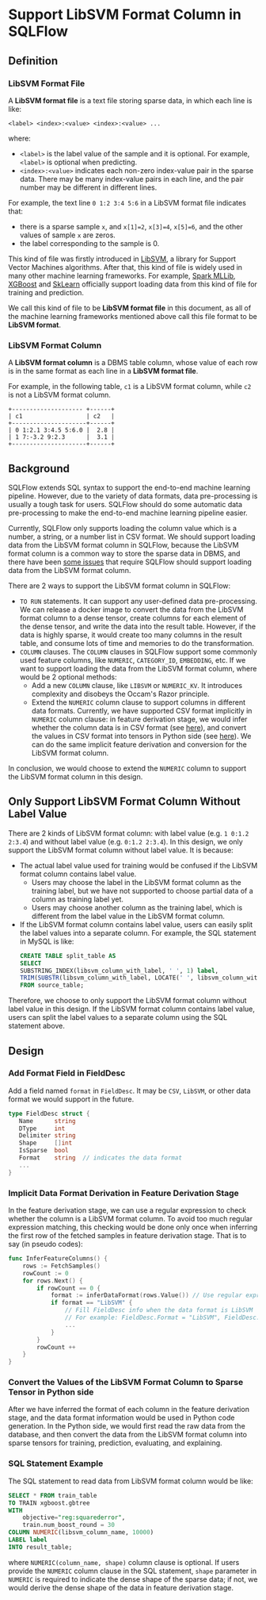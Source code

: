 # Support LibSVM Format Column in SQLFlow

## Definition

### LibSVM Format File

A **LibSVM format file** is a text file storing sparse data, in which each line is like:

```
<label> <index>:<value> <index>:<value> ...
```

where:

- `<label>` is the label value of the sample and it is optional. For example, `<label>` is optional when predicting. 
- `<index>:<value>` indicates each non-zero index-value pair in the sparse data. There may be many index-value pairs in each line, and the pair number may be different in different lines.

For example, the text line `0 1:2 3:4 5:6` in a LibSVM format file indicates that:

- there is a sparse sample `x`, and `x[1]=2`, `x[3]=4`, `x[5]=6`, and the other values of sample `x` are zeros.
- the label corresponding to the sample is 0.

This kind of file was firstly introduced in [LibSVM](https://www.csie.ntu.edu.tw/~cjlin/libsvm), a library for Support Vector Machines algorithms. After that, this kind of file is widely used in many other machine learning frameworks. For example, [Spark MLLib](https://spark.apache.org/docs/1.0.2/api/python/pyspark.mllib.util.MLUtils-class.html), [XGBoost](https://xgboost.readthedocs.io/en/latest/tutorials/input_format.html) and [SkLearn](https://scikit-learn.org/stable/modules/generated/sklearn.datasets.load_svmlight_file.html) officially support loading data from this kind of file for training and prediction.

We call this kind of file to be **LibSVM format file** in this document, as all of the machine learning frameworks mentioned above call this file format to be **LibSVM format**.

### LibSVM Format Column

A **LibSVM format column** is a DBMS table column, whose value of each row is in the same format as each line in a **LibSVM format file**.

For example, in the following table, `c1` is a LibSVM format column, while `c2` is not a LibSVM format column.

```
+-------------------- +------+
| c1                  | c2   |
+---------------------+------+
| 0 1:2.1 3:4.5 5:6.0 |  2.8 |
| 1 7:-3.2 9:2.3      |  3.1 |
+---------------------+------+
```

## Background

SQLFlow extends SQL syntax to support the end-to-end machine learning pipeline. However, due to the variety of data formats, data pre-processing is usually a tough task for users. SQLFlow should do some automatic data pre-processing to make the end-to-end machine learning pipeline easier.

Currently, SQLFlow only supports loading the column value which is a number, a string, or a number list in CSV format. We should support loading data from the LibSVM format column in SQLFlow, because the LibSVM format column is a common way to store the sparse data in DBMS, and there have been [some issues](https://github.com/sql-machine-learning/sqlflow/issues/2323) that require SQLFlow should support loading data from the LibSVM format column.

There are 2 ways to support the LibSVM format column in SQLFlow:

- `TO RUN` statements. It can support any user-defined data pre-processing. We can release a docker image to convert the data from the LibSVM format column to a dense tensor, create columns for each element of the dense tensor, and write the data into the result table. However, if the data is highly sparse, it would create too many columns in the result table, and consume lots of time and memories to do the transformation.
- `COLUMN` clauses. The `COLUMN` clauses in SQLFlow support some commonly used feature columns, like `NUMERIC`, `CATEGORY_ID`, `EMBEDDING`, etc. If we want to support loading the data from the LibSVM format column, where would be 2 optional methods:
    - Add a new `COLUMN` clause, like `LIBSVM` or `NUMERIC_KV`. It introduces complexity and disobeys the Occam's Razor principle.
    - Extend the `NUMERIC` column clause to support columns in different data formats. Currently, we have supported CSV format implicitly in `NUMERIC` column clause: in feature derivation stage, we would infer whether the column data is in CSV format (see [here](https://github.com/sql-machine-learning/sqlflow/blob/3b70a0599beef573cd99f15dd41cc0a194634b75/pkg/ir/derivation.go#L146)), and convert the values in CSV format into tensors in Python side (see [here](https://github.com/sql-machine-learning/sqlflow/blob/develop/python/sqlflow_submitter/db.py#L159)). We can do the same implicit feature derivation and conversion for the LibSVM format column.
    
In conclusion, we would choose to extend the `NUMERIC` column to support the LibSVM format column in this design.

## Only Support LibSVM Format Column Without Label Value

There are 2 kinds of LibSVM format column: with label value (e.g. `1 0:1.2 2:3.4`) and without label value (e.g. `0:1.2 2:3.4`). In this design, we only support the LibSVM format column without label value. It is because:

- The actual label value used for training would be confused if the LibSVM format column contains label value.
    - Users may choose the label in the LibSVM format column as the training label, but we have not supported to choose partial data of a column as training label yet.
    - Users may choose another column as the training label, which is different from the label value in the LibSVM format column.
- If the LibSVM format column contains label value, users can easily split the label values into a separate column. For example, the SQL statement in MySQL is like:
    ```sql
    CREATE TABLE split_table AS 
    SELECT 
    SUBSTRING_INDEX(libsvm_column_with_label, ' ', 1) label, 
    TRIM(SUBSTR(libsvm_column_with_label, LOCATE(' ', libsvm_column_with_label))) libsvm_column_without_label
    FROM source_table;
    ```
    
Therefore, we choose to only support the LibSVM format column without label value in this design. If the LibSVM format column contains label value, users can split the label values to a separate column using the SQL statement above.

## Design

### Add Format Field in FieldDesc

Add a field named `format` in `FieldDesc`. It may be `CSV`, `LibSVM`, or other data format we would support in the future.

```go
type FieldDesc struct {
   Name      string
   DType     int
   Delimiter string
   Shape     []int
   IsSparse  bool
   Format    string  // indicates the data format
   ...
}
```

### Implicit Data Format Derivation in Feature Derivation Stage

In the feature derivation stage, we can use a regular expression to check whether the column is a LibSVM format column. To avoid too much regular expression matching, this checking would be done only once when inferring the first row of the fetched samples in feature derivation stage. That is to say (in pseudo codes):

```go
func InferFeatureColumns() {
    rows := FetchSamples()
    rowCount := 0
    for rows.Next() {
        if rowCount == 0 {
            format := inferDataFormat(rows.Value()) // Use regular expression to infer the data format
            if format == "LibSVM" {
                // Fill FieldDesc info when the data format is LibSVM
                // For example: FieldDesc.Format = "LibSVM", FieldDesc.IsSparse = true, etc.
                ...
            }
        }
        rowCount ++
    }
}
```

### Convert the Values of the LibSVM Format Column to Sparse Tensor in Python side

After we have inferred the format of each column in the feature derivation stage, and the data format information would be used in Python code generation. In the Python side, we would first read the raw data from the database, and then convert the data from the LibSVM format column into sparse tensors for training, prediction, evaluating, and explaining.

### SQL Statement Example

The SQL statement to read data from LibSVM format column would be like:

```sql
SELECT * FROM train_table
TO TRAIN xgboost.gbtree
WITH
    objective="reg:squarederror",
    train.num_boost_round = 30
COLUMN NUMERIC(libsvm_column_name, 10000)
LABEL label
INTO result_table;
```

where `NUMERIC(column_name, shape)` column clause is optional. If users provide the `NUMERIC` column clause in the SQL statement, `shape` parameter in `NUMERIC` is required to indicate the dense shape of the sparse data; if not, we would derive the dense shape of the data in feature derivation stage.
